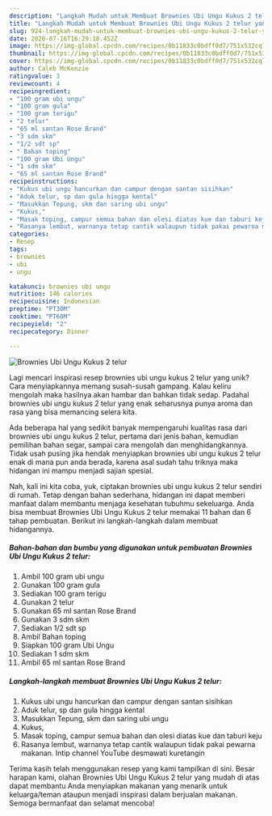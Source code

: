 ```yaml
---
description: "Langkah Mudah untuk Membuat Brownies Ubi Ungu Kukus 2 telur yang Bisa Manjain Lidah"
title: "Langkah Mudah untuk Membuat Brownies Ubi Ungu Kukus 2 telur yang Bisa Manjain Lidah"
slug: 924-langkah-mudah-untuk-membuat-brownies-ubi-ungu-kukus-2-telur-yang-bisa-manjain-lidah
date: 2020-07-16T16:29:18.452Z
image: https://img-global.cpcdn.com/recipes/0b11833c0bdff0d7/751x532cq70/brownies-ubi-ungu-kukus-2-telur-foto-resep-utama.jpg
thumbnail: https://img-global.cpcdn.com/recipes/0b11833c0bdff0d7/751x532cq70/brownies-ubi-ungu-kukus-2-telur-foto-resep-utama.jpg
cover: https://img-global.cpcdn.com/recipes/0b11833c0bdff0d7/751x532cq70/brownies-ubi-ungu-kukus-2-telur-foto-resep-utama.jpg
author: Caleb McKenzie
ratingvalue: 3
reviewcount: 4
recipeingredient:
- "100 gram ubi ungu"
- "100 gram gula"
- "100 gram terigu"
- "2 telur"
- "65 ml santan Rose Brand"
- "3 sdm skm"
- "1/2 sdt sp"
- " Bahan toping"
- "100 gram Ubi Ungu"
- "1 sdm skm"
- "65 ml santan Rose Brand"
recipeinstructions:
- "Kukus ubi ungu hancurkan dan campur dengan santan sisihkan"
- "Aduk telur, sp dan gula hingga kental"
- "Masukkan Tepung, skm dan saring ubi ungu"
- "Kukus,"
- "Masak toping, campur semua bahan dan olesi diatas kue dan taburi keju"
- "Rasanya lembut, warnanya tetap cantik walaupun tidak pakai pewarna makanan. Intip channel YouTube desmawati kuretangin"
categories:
- Resep
tags:
- brownies
- ubi
- ungu

katakunci: brownies ubi ungu 
nutrition: 146 calories
recipecuisine: Indonesian
preptime: "PT30M"
cooktime: "PT60M"
recipeyield: "2"
recipecategory: Dinner

---
```



![Brownies Ubi Ungu Kukus 2 telur](https://img-global.cpcdn.com/recipes/0b11833c0bdff0d7/751x532cq70/brownies-ubi-ungu-kukus-2-telur-foto-resep-utama.jpg)

Lagi mencari inspirasi resep brownies ubi ungu kukus 2 telur yang unik? Cara menyiapkannya memang susah-susah gampang. Kalau keliru mengolah maka hasilnya akan hambar dan bahkan tidak sedap. Padahal brownies ubi ungu kukus 2 telur yang enak seharusnya punya aroma dan rasa yang bisa memancing selera kita.

Ada beberapa hal yang sedikit banyak mempengaruhi kualitas rasa dari brownies ubi ungu kukus 2 telur, pertama dari jenis bahan, kemudian pemilihan bahan segar, sampai cara mengolah dan menghidangkannya. Tidak usah pusing jika hendak menyiapkan brownies ubi ungu kukus 2 telur enak di mana pun anda berada, karena asal sudah tahu triknya maka hidangan ini mampu menjadi sajian spesial.




Nah, kali ini kita coba, yuk, ciptakan brownies ubi ungu kukus 2 telur sendiri di rumah. Tetap dengan bahan sederhana, hidangan ini dapat memberi manfaat dalam membantu menjaga kesehatan tubuhmu sekeluarga. Anda bisa membuat Brownies Ubi Ungu Kukus 2 telur memakai 11 bahan dan 6 tahap pembuatan. Berikut ini langkah-langkah dalam membuat hidangannya.

<!--inarticleads1-->

##### Bahan-bahan dan bumbu yang digunakan untuk pembuatan Brownies Ubi Ungu Kukus 2 telur:

1. Ambil 100 gram ubi ungu
1. Gunakan 100 gram gula
1. Sediakan 100 gram terigu
1. Gunakan 2 telur
1. Gunakan 65 ml santan Rose Brand
1. Gunakan 3 sdm skm
1. Sediakan 1/2 sdt sp
1. Ambil  Bahan toping
1. Siapkan 100 gram Ubi Ungu
1. Sediakan 1 sdm skm
1. Ambil 65 ml santan Rose Brand




<!--inarticleads2-->

##### Langkah-langkah membuat Brownies Ubi Ungu Kukus 2 telur:

1. Kukus ubi ungu hancurkan dan campur dengan santan sisihkan
1. Aduk telur, sp dan gula hingga kental
1. Masukkan Tepung, skm dan saring ubi ungu
1. Kukus,
1. Masak toping, campur semua bahan dan olesi diatas kue dan taburi keju
1. Rasanya lembut, warnanya tetap cantik walaupun tidak pakai pewarna makanan. Intip channel YouTube desmawati kuretangin




Terima kasih telah menggunakan resep yang kami tampilkan di sini. Besar harapan kami, olahan Brownies Ubi Ungu Kukus 2 telur yang mudah di atas dapat membantu Anda menyiapkan makanan yang menarik untuk keluarga/teman ataupun menjadi inspirasi dalam berjualan makanan. Semoga bermanfaat dan selamat mencoba!
